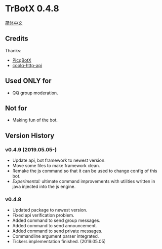 # TrBotX 0.4.8

[简体中文](Docs/Readme-cn.md)

## Credits

Thanks:

- [PicqBotX](https://github.com/HyDevelop/PicqBotX)
- [coolq-http-api](https://github.com/richardchien/coolq-http-api)

## Used ONLY for

- QQ group moderation.

## Not for

- Making fun of the bot.

## Version History

### v0.4.9 (2019.05.05-)

- Update api, bot framework to newest version.
- Move some files to make framework clean.
- Remake the js command so that it can be used to change config of this bot.
- _Experimental:_ ultimate command improvements with utilities written in java injected into the js engine.

### v0.4.8

- Updated package to newest version.
- Fixed api verification problem.
- Added command to send group messages.
- Added command to send announcement.
- Added command to send private messages.
- Commandline argument parser integrated.
- Tickers implementation finished. (2019.05.05)